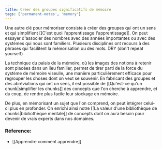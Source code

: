 ```yaml
---
title: Créer des groupes significatifs de mémoire
tags: ['permanent-notes', 'memory']
---
```


Une autre clé pour mémoriser consiste à créer des groupes qui ont un sens et qui simplifient [[C'est quoi l'apprentissage|l'apprentissage]]. On peut essayer d'associer des nombres avec des années importantes ou avec des systèmes qui nous sont familiers. Plusieurs disciplines ont recours à des phrases qui facilitent la mémorisation ou des mots. DRY (don't repeat yourself)

La technique du palais de la mémoire, où les images des notions à retenir sont placées dans un lieu familier, permet de tirer parti de la force du système de mémoire viseulle, une manière particulièrement efficace pour regrouper les choses dont on veut se souvenir. En fabricant des groupes et des abréviations qui ont un sens, il est possible de [[Qu'est-ce qu'un chunk|simplifier les chunks]] des concepts que l'on cherche à apprendre, et du coup, de rendre plus facile leur stockage en mémoire. 

De plus, en mémorisant un sujet que l'on comprend, on peut intégrer celui-ci plus en profonder. On enrichi ainsi notre [[La valeur d'une bibliothèque de chunks|bibiliothèque mentale]] de concepts dont on aura besoin pour devenir de vrais experts dans nos domaines. 


### Réference: 
- [[Apprendre comment apprendre]]